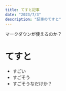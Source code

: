 ```yaml
---
title: てすと記事
date: "2023/7/3"
description: "記事のてすと"
---
```


マークダウンが使えるのか？
# てすと
- すごい
- すごそう
- すごそうなだけか？
